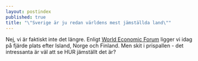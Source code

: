 ```yaml
---
layout: postindex
published: true
title: "\"Sverige är ju redan världens mest jämställda land\""
---
```






Nej, vi är faktiskt inte det längre. Enligt [World Economic Forum](http://reports.weforum.org/global-gender-gap-report-2014/economies/#economy=SWE) ligger vi idag på fjärde plats efter Island, Norge och Finland. Men skit i prispallen - det intressanta är väl att se HUR jämställt det är?
